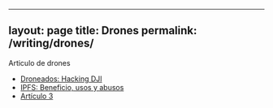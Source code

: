 

---
layout: page
title: Drones
permalink: /writing/drones/
---


Articulo de drones

- [Droneados: Hacking DJI](# )
- [IPFS: Beneficio, usos y abusos ](#)
- [Artículo 3](#)